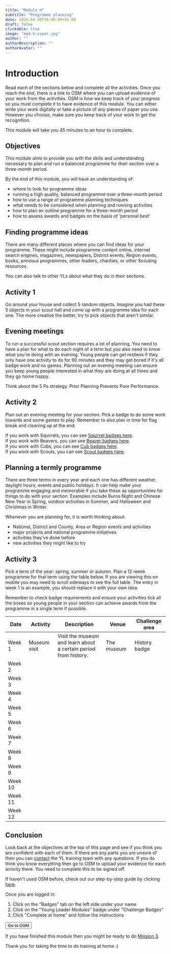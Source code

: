 ```yaml
---
title: "Module H"
subtitle: "Programme planning"
date: 2020-04-20T16:00:00+01:00
draft: false
clickable: true
image: "mod-h-cover.jpg"
author: ""
authorDescription: ""
authorAvatar: ""
---
```


# Introduction

Read each of the sections below and complete all the activities. Once you reach the end, there is a link to OSM where you can upload evidence of your work from the activities. OSM is how we keep track of your progress so you must complete it to have evidence of this module. You can either write your work digitally or take a picture of any pieces of paper you use. However you choose, make sure you keep track of your work to get the recognition.

This module will take you 45 minutes to an hour to complete.

## Objectives

This module aims to provide you with the skills and understanding necessary to plan and run a balanced programme for their section over a three-month period.

By the end of this module, you will have an understanding of:

- where to look for programme ideas
- running a high quality, balanced programme over a three-month period
- how to use a range of programme planning techniques
- what needs to be considered when planning and running activities
- how to plan an outline programme for a three-month period
- how to assess awards and badges on the basis of ‘personal best’

## Finding programme ideas

There are many different places where you can find ideas for your programme. These might include programme content online, internet search engines, magazines, newspapers, District events, Region events, books, previous programmes, other leaders, charities, or other Scouting resources.

You can also talk to other YLs about what they do in their sections.

## Activity 1

Go around your house and collect 5 random objects. Imagine you had these 5 objects in your scout hall and come up with a programme idea for each one. The more creative the better, try to pick objects that aren't similar.

## Evening meetings

To run a successful scout section requires a lot of planning. You need to have a plan for what to do each night of a term but you also need to know what you're doing with an evening. Young people can get restless if they only have one activity to do for 90 minutes and they may get bored if it's all badge work and no games. Planning out an evening meeting can ensure you keep young people interested in what they are doing at all times and they go home happy.

Think about the 5 Ps strategy. Prior Planning Prevents Poor Performance.

## Activity 2

Plan out an evening meeting for your section. Pick a badge to do some work towards and some games to play. Remember to also plan in time for flag break and cleaning up at the end.

If you work with Squirrels, you can see [Squirrel badges here](https://www.scouts.org.uk/squirrels/activity-badges/).  
If you work with Beavers, you can see [Beaver badges here](https://www.scouts.org.uk/beavers/activity-badges/).  
If you work with Cubs, you can see [Cub badges here](https://www.scouts.org.uk/cubs/activity-badges/).  
If you work with Scouts, you can see [Scout badges here](https://www.scouts.org.uk/scouts/activity-badges/).

## Planning a termly programme

There are three terms in every year and each one has different weather, daylight hours, events and public holidays. It can help make your programme engaging and memorable if you take these as opportunities for things to do with your section. Examples include Burns Night and Chinese New Year in Spring, outdoor activities in Summer, and Halloween and Christmas in Winter.

Whenever you are planning for, it is worth thinking about:

- National, District and County, Area or Region events and activities
- major projects and national programme initiatives
- activities they’ve done before
- new activities they might like to try

## Activity 3

Pick a term of the year: spring, summer or autumn. Plan a 12-week programme for that term using the table below. If you are viewing this on mobile you may need to scroll sideways to see the full table. The entry in week 1 is an example, you should replace it with your own idea.

Remember to check badge requirements and ensure your activities tick all the boxes so young people in your section can achieve awards from the programme in a single term if possible.

| Date    | Activity     | Description                                                         | Venue      | Challenge area |
| ------- | ------------ | ------------------------------------------------------------------- | ---------- | -------------- |
| Week 1  | Museum visit | Visit the museum and learn about <br>a certain period from history. | The museum | History badge  |
| Week 2  |              |                                                                     |            |                |
| Week 3  |              |                                                                     |            |                |
| Week 4  |              |                                                                     |            |                |
| Week 5  |              |                                                                     |            |                |
| Week 6  |              |                                                                     |            |                |
| Week 7  |              |                                                                     |            |                |
| Week 8  |              |                                                                     |            |                |
| Week 9  |              |                                                                     |            |                |
| Week 10 |              |                                                                     |            |                |
| Week 11 |              |                                                                     |            |                |
| Week 12 |              |                                                                     |            |                |

## Conclusion

Look back at the objectives at the top of this page and see if you think you are confident with each of them. If there are any parts you are unsure of then you can [contact](/contact) the YL training team with any questions. If you do think you know everything then go to OSM to upload your evidence for each activity there. You need to complete this to be signed off.

If haven't used OSM before, check out our step-by-step guide by clicking [here](/evidence).

Once you are logged in:

1. Click on the "Badges" tab on the left side under your name
2. Click on the "Young Leader Modules" badge under "Challenge Badges"
3. Click "Complete at home" and follow the instructions

<a href="https://www.onlinescoutmanager.co.uk/main.php">
 <button type="button" class="go-to-osm">Go to OSM</button>
</a>

If you have finished this module then you might be ready to do [Mission 3](/mission-3).

Thank you for taking the time to do training at home :)
